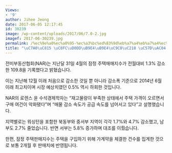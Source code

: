 ```yaml
---
Views:
- '9'
author: Jihee Jeong
date: 2017-06-05 12:17:45
id: 30239
image: /wp-content/uploads/2017/06/7.0-2.jpg
imagef: 2017-06-30239.jpg
permalink: /%ec%9e%a0%ec%a0%95-%ec%a3%bc%ed%83%9d%eb%a7%a4%eb%a7%a4%ec%a7%80%ec%88%98-%ec%95%bd%ea%b0%84-%ea%b0%90%ec%86%8c/
title: "\uC7A0\uC815 \uC8FC\uD0DD\uB9E4\uB9E4\uC9C0\uC218 \uC57D\uAC04 \uAC10\uC18C"
---
```


전미부동산협회(NAR)는 지난달 31일 4월의 잠정 주택매매지수가 전월대비 1.3% 감소한 109.8을 기록했다고 밝혔습니다.

이는 지난해 12월 이래 처음으로 감소한 것일 뿐 아니라 감소폭 기준으로 2014년 6월 이래 최고치이며 시장 예상치였던 0.5% 역시 하회한 것입니다.

NAR의 로렌스 윤 수석경제학자는 “재고물량이 부족한 상태에서 주택 가격이 오르면서 구매 여건이 악화됐다”며 “매물 감소 속도가 공급 속도를 넘어서고 있다”고 설명했습니다.

지역별로는 워싱턴을 포함한 북동부와 중서부 지역이 각각 1.7%와 4.7% 감소했고, 남부도 2.7% 줄었습니다. 반면 서부는 5.8% 증가하며 대조를 이뤘습니다.

한편, 잠정 주택판매지수는 주택을 구입하기 위해 가계약을 체결한 건수를 집계한 것으로 보통 2개월 후 판매치에 반영됩니다.